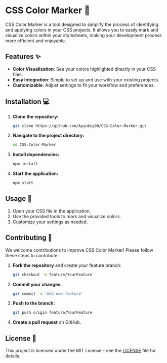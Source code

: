 # CSS Color Marker 🌈

CSS Color Marker is a tool designed to simplify the process of identifying and applying colors in your CSS projects. It allows you to easily mark and visualize colors within your stylesheets, making your development process more efficient and enjoyable.

## Features ✨

- **Color Visualization**: See your colors highlighted directly in your CSS files.
- **Easy Integration**: Simple to set up and use with your existing projects.
- **Customizable**: Adjust settings to fit your workflow and preferences.

## Installation 💻

1. **Clone the repository:**
   ```bash
   git clone https://github.com/Ayyubiy90/CSS-Color-Marker.git
   ```

2. **Navigate to the project directory:**
   ```bash
   cd CSS-Color-Marker
   ```

3. **Install dependencies:**
   ```bash
   npm install
   ```

4. **Start the application:**
   ```bash
   npm start
   ```

## Usage 🚀

1. Open your CSS file in the application.
2. Use the provided tools to mark and visualize colors.
3. Customize your settings as needed.

## Contributing 🤝

We welcome contributions to improve CSS Color Marker! Please follow these steps to contribute:

1. **Fork the repository** and create your feature branch:
   ```bash
   git checkout -b feature/YourFeature
   ```

2. **Commit your changes:**
   ```bash
   git commit -m 'Add new feature'
   ```

3. **Push to the branch:**
   ```bash
   git push origin feature/YourFeature
   ```

4. **Create a pull request** on GitHub.

## License 📄

This project is licensed under the MIT License - see the [LICENSE](LICENSE) file for details.
